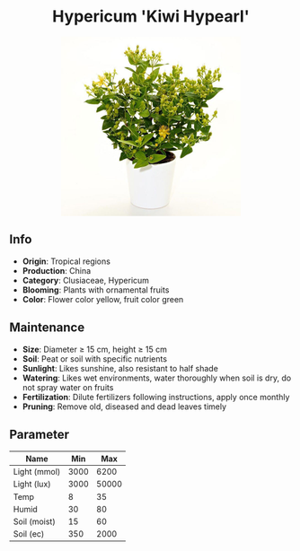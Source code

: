 <h1 align='center'>Hypericum 'Kiwi Hypearl'</h1>
<p align="center">
    <img 
        align='center'
        width='320'
        src="../images/hypericum kiwi hypearl.png" 
        alt='Hypericum 'Kiwi Hypearl'' />
</p>

## Info

 - **Origin**: Tropical regions
 - **Production**: China
 - **Category**: Clusiaceae, Hypericum
 - **Blooming**: Plants with ornamental fruits
 - **Color**: Flower color yellow, fruit color green

## Maintenance

 - **Size**: Diameter ≥ 15 cm, height ≥ 15 cm
 - **Soil**: Peat or soil with specific nutrients
 - **Sunlight**: Likes sunshine, also resistant to half shade
 - **Watering**: Likes wet environments, water thoroughly when soil is dry, do not spray water on fruits
 - **Fertilization**: Dilute fertilizers following instructions, apply once monthly
 - **Pruning**: Remove old, diseased and dead leaves timely

## Parameter

| Name         | Min  | Max   |
|--------------|------|-------|
| Light (mmol) | 3000 | 6200  |
| Light (lux)  | 3000 | 50000 |
| Temp         | 8    | 35    |
| Humid        | 30   | 80    |
| Soil (moist) | 15   | 60    |
| Soil (ec)    | 350  | 2000  |